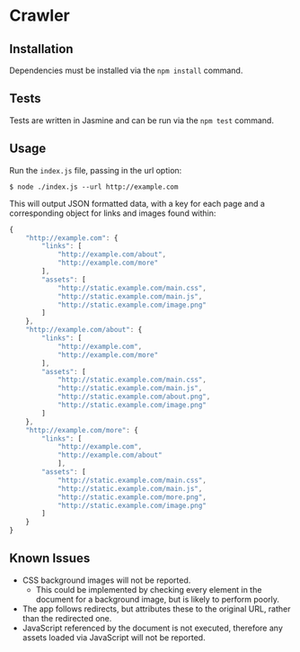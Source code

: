# Crawler

## Installation

Dependencies must be installed via the `npm install` command.

## Tests

Tests are written in Jasmine and can be run via the `npm test` command.

## Usage

Run the `index.js` file, passing in the url option:

```shell
$ node ./index.js --url http://example.com
```

This will output JSON formatted data, with a key for each page and a corresponding object for links and images found within:

```javascript
{
    "http://example.com": {
        "links": [
            "http://example.com/about",
            "http://example.com/more"
        ],
        "assets": [
            "http://static.example.com/main.css",
            "http://static.example.com/main.js",
            "http://static.example.com/image.png"
        ]
    },
    "http://example.com/about": {
        "links": [
            "http://example.com",
            "http://example.com/more"
        ],
        "assets": [
            "http://static.example.com/main.css",
            "http://static.example.com/main.js",
            "http://static.example.com/about.png",
            "http://static.example.com/image.png"
        ]
    },
    "http://example.com/more": {
        "links": [
            "http://example.com",
            "http://example.com/about"
            ],
        "assets": [
            "http://static.example.com/main.css",
            "http://static.example.com/main.js",
            "http://static.example.com/more.png",
            "http://static.example.com/image.png"
        ]
    }
}
```

## Known Issues

* CSS background images will not be reported.
    * This could be implemented by checking every element in the document for a background image, but is likely to perform poorly.
* The app follows redirects, but attributes these to the original URL, rather than the redirected one.
* JavaScript referenced by the document is not executed, therefore any assets loaded via JavaScript will not be reported.
